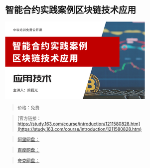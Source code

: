 # 智能合约实践案例区块链技术应用

![img](../../../assets/study163/free/f5de45cc4d314f3ab4b91bcbca22a1ab.png)

> 价格：免费

> [官方链接：https://study.163.com/course/introduction/1211580828.htm](https://study.163.com/course/introduction/1211580828.htm)

> [阿里网盘：]()

> [百度网盘：]()

> [夸克网盘：]()
